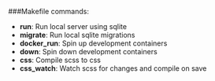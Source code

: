###Makefile commands:
* **run**: Run local server using sqlite
* **migrate**: Run local sqlite migrations
* **docker_run**: Spin up development containers
* **down**: Spin down development containers
* **css**: Compile scss to css
* **css_watch**: Watch scss for changes and compile on save
